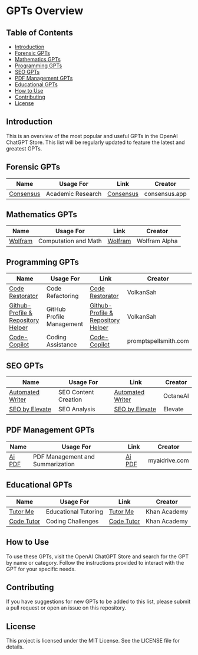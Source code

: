 # GPTs Overview

## Table of Contents
- [Introduction](#introduction)
- [Forensic GPTs](#forensic-gpts)
- [Mathematics GPTs](#mathematics-gpts)
- [Programming GPTs](#programming-gpts)
- [SEO GPTs](#seo-gpts)
- [PDF Management GPTs](#pdf-management-gpts)
- [Educational GPTs](#educational-gpts)
- [How to Use](#how-to-use)
- [Contributing](#contributing)
- [License](#license)

## Introduction
This is an overview of the most popular and useful GPTs in the OpenAI ChatGPT Store. This list will be regularly updated to feature the latest and greatest GPTs.

## Forensic GPTs
| Name | Usage For | Link | Creator |
|------|------------|------|---------|
| [Consensus](https://chatgpt.com/g/g-example-consensus) | Academic Research | [Consensus](https://chatgpt.com/g/g-example-consensus) | consensus.app |

## Mathematics GPTs
| Name | Usage For | Link | Creator |
|------|------------|------|---------|
| [Wolfram](https://chatgpt.com/g/g-example-wolfram) | Computation and Math | [Wolfram](https://chatgpt.com/g/g-example-wolfram) | Wolfram Alpha |

## Programming GPTs
| Name | Usage For | Link | Creator |
|------|------------|------|---------|
| [Code Restorator](https://chatgpt.com/g/g-yTY9336jX-code-restorator) | Code Refactoring | [Code Restorator](https://chatgpt.com/g/g-yTY9336jX-code-restorator) | VolkanSah |
| [Github-Profile & Repository Helper](https://chatgpt.com/g/g-HBNMrjPNU-git-repo-manager) | GitHub Profile Management | [Github-Profile & Repository Helper](https://chatgpt.com/g/g-HBNMrjPNU-git-repo-manager) | VolkanSah |
| [Code-Copilot](https://chatgpt.com/g/g-2DQzU5UZl-code-copilot) | Coding Assistance | [Code-Copilot](https://chatgpt.com/g/g-2DQzU5UZl-code-copilot) | promptspellsmith.com |

## SEO GPTs
| Name | Usage For | Link | Creator |
|------|------------|------|---------|
| [Automated Writer](https://chatgpt.com/g/g-example-automated-writer) | SEO Content Creation | [Automated Writer](https://chatgpt.com/g/g-example-automated-writer) | OctaneAI |
| [SEO by Elevate](https://chatgpt.com/g/g-example-seo-elevate) | SEO Analysis | [SEO by Elevate](https://chatgpt.com/g/g-example-seo-elevate) | Elevate |

## PDF Management GPTs
| Name | Usage For | Link | Creator |
|------|------------|------|---------|
| [Ai PDF](https://chatgpt.com/g/g-example-ai-pdf) | PDF Management and Summarization | [Ai PDF](https://chatgpt.com/g/g-example-ai-pdf) | myaidrive.com |

## Educational GPTs
| Name | Usage For | Link | Creator |
|------|------------|------|---------|
| [Tutor Me](https://chatgpt.com/g/g-example-tutor-me) | Educational Tutoring | [Tutor Me](https://chatgpt.com/g/g-example-tutor-me) | Khan Academy |
| [Code Tutor](https://chatgpt.com/g/g-example-code-tutor) | Coding Challenges | [Code Tutor](https://chatgpt.com/g/g-example-code-tutor) | Khan Academy |

## How to Use
To use these GPTs, visit the OpenAI ChatGPT Store and search for the GPT by name or category. Follow the instructions provided to interact with the GPT for your specific needs.

## Contributing
If you have suggestions for new GPTs to be added to this list, please submit a pull request or open an issue on this repository.

## License
This project is licensed under the MIT License. See the LICENSE file for details.
